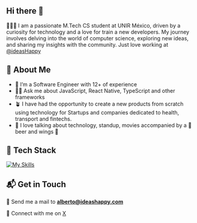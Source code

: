 ## Hi there 👋

👩🏾‍💻 I am a passionate M.Tech CS student at UNIR México, driven by a curiosity for technology and a love for train a new developers. My journey involves delving into the world of computer science, exploring new ideas, and sharing my insights with the community. Just love working at [@ideasHappy](https://www.ideashappy.com)

## 🚀 About Me

- 🔭 I’m a Software Engineer with 12+ of experience
- 🤟🏿 Ask me about JavaScript, React Native, TypeScript and other frameworks
- 🪴 I have had the opportunity to create a new products from scratch using technology for Startups and companies dedicated to health, transport and fintechs.
- 🫰 I love talking about technology, standup, movies accompanied by a 🍺 beer and wings 🍗

## 🌱 Tech Stack

[![My Skills](https://skillicons.dev/icons?i=js,ts,react,angular,nextjs,html,css,tailwindcss,aws,azure,gcp,swift,androidstudio,kotlin,flutter,github,docker,php,laravel,nodejs,nest,jest,python,django,java,mysql,postgres,linux,apple,windows&perline=10)](https://skillicons.dev)

## 📬 Get in Touch

🤖 Send me a mail to <b>alberto@ideashappy.com</b>

💬 Connect with me on [X](https://twitter.com/almsx)
